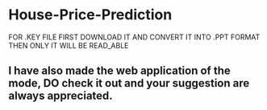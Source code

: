 # House-Price-Prediction
FOR .KEY FILE FIRST DOWNLOAD IT AND CONVERT IT INTO .PPT FORMAT THEN ONLY IT WILL BE READ_ABLE
## I have also made the web application of the mode, DO check it out and your suggestion are always appreciated.
